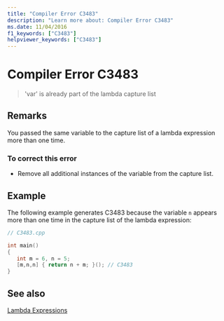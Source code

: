 ```yaml
---
title: "Compiler Error C3483"
description: "Learn more about: Compiler Error C3483"
ms.date: 11/04/2016
f1_keywords: ["C3483"]
helpviewer_keywords: ["C3483"]
---
```

# Compiler Error C3483

> 'var' is already part of the lambda capture list

## Remarks

You passed the same variable to the capture list of a lambda expression more than one time.

### To correct this error

- Remove all additional instances of the variable from the capture list.

## Example

The following example generates C3483 because the variable `n` appears more than one time in the capture list of the lambda expression:

```cpp
// C3483.cpp

int main()
{
   int m = 6, n = 5;
   [m,n,n] { return n + m; }(); // C3483
}
```

## See also

[Lambda Expressions](../../cpp/lambda-expressions-in-cpp.md)
